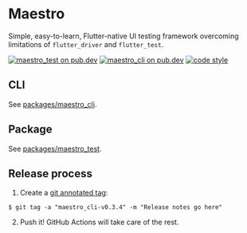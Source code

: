 # Maestro

Simple, easy-to-learn, Flutter-native UI testing framework overcoming
limitations of `flutter_driver` and `flutter_test`.

[![maestro_test on pub.dev][pub_badge_test]][pub_link_test]
[![maestro_cli on pub.dev][pub_badge_cli]][pub_link_cli]
[![code style][pub_badge_style]][pub_badge_link]

## CLI

See [packages/maestro_cli][maestro_cli].

## Package

See [packages/maestro_test][maestro_test].

## Release process

1. Create a [git annotated tag][annotated_tag]:

```
$ git tag -a "maestro_cli-v0.3.4" -m "Release notes go here"
```

2. Push it! GitHub Actions will take care of the rest.

[maestro_cli]: https://github.com/leancodepl/maestro/tree/master/packages/maestro_cli
[maestro_test]: https://github.com/leancodepl/maestro/tree/master/packages/maestro_test
[pub_badge_test]: https://img.shields.io/pub/v/maestro_test?label=maestro_test
[pub_link_test]: https://pub.dartlang.org/packages/maestro_test
[pub_badge_cli]: https://img.shields.io/pub/v/maestro_cli?label=maestro_cli
[pub_badge_style]: https://img.shields.io/badge/style-leancode__lint-black
[pub_badge_link]: https://pub.dartlang.org/packages/leancode_lint
[pub_link_cli]: https://pub.dartlang.org/packages/maestro_cli
[annotated_tag]: https://git-scm.com/book/en/v2/Git-Basics-Tagging#_annotated_tags
